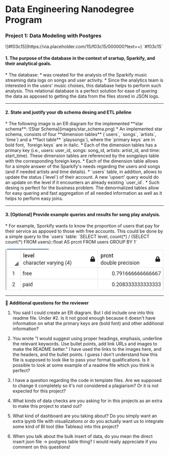 <h1>Data Engineering Nanodegree Program</h1>
<h3>Project 1: Data Modeling with Postgres</h3>
![#f03c15](https://via.placeholder.com/15/f03c15/000000?text=+) `#f03c15`
<h4>1. The purpose of the database in the context of srartup, Sparkify, and their analytical goals.</h4>
* The database:
    * was created for the analysis of the Sparkify music streaming data logs on songs and user activity.
    * Since the analytics team is interested in the users' music choises, this database helps to perform such analysis. This relational database is a perfect solution for ease of quering the data as apposed to getting the data from the files stored in JSON logs.

***

<h4>2. State and justify your db schema desing and ETL pileline</h4>
* The following image is an ER diagram for the implemented **star schema**:
![Star Schema](images/star_schema.png)
    * An implemented star schema, consists of four **dimension tables** (`users`, `songs`, `artists`, `time`) and a **fact table** `playsongs`), where the `primary keys` are in bold font, `foreign keys` are in italic.
    * Each of the dimension tables has a primary key (i.e., users: user_id, songs: song_id, artists: artist_id, and time: start_time). These dimension tables are referenced by the songplays table with the corresponding foreign keys. 
    * Each of the dimension table allows for a simple answer of the Sparkify's needs regarding the users and songs (and if needed artists and time details).
    * `users` table, in addition, allows to update the status (`level`) of their account. A new 'upsert' query would do an update on the level if it encounters an already existing `user_id`.
    * Such desing is perfect for the business problem. The denormalized tables allow for easy quering and fast aggregation of all needed information as well as it helps to perform easy joins. 

***

<h4>3. [Optional] Provide example queries and results for song play analysis.</h4>
* For example, Sporkify wants to know the proportion of users that pay for their service as apposed to those with free accounts. This could be done by a simple query to the `users` table:
`SELECT level, 
        count(*) / (SELECT count(*) FROM users)::float AS prcnt
 FROM users
 GROUP BY 1`
 
![level percent](images/level_prcnt.png)
<br>
___

:bell: **Additional questions for the reviewer**
1) You said I could create an ER diagram. But I did include one into this readme file. Under #2. Is it not good enough because it doesn't have information on what the primary keys are (bold font) and other additional information? 
2) You wrote "I would suggest using proper headings, emphasis, underline the relevant keywords. Use bullet points, add link URLs and images to make the README better." 
I have used the links to the images here, and the headers, and the bullet points. I guess I don't understand how this file is supposed to look like to pass your format qualifications. Is it possible to look at some example of a readme file which you think is perfect? 

4) I have a question regarding the code in template files. Are we supposed to change it completely so it's not considered a plagiarism? Or it is not expected for this project?
5) What kinds of data checks are you asking for in this projects as an extra to make this project to stand out?
6) What kind of dashboard are you taking about? Do you simply want an extra ipynb file with visualizations or do you actually want us to integrate some kind of BI tool (like Tableau) into this project?
7) When you talk about the bulk insert of data, do you mean the direct insert json file -> postgres table thing?
I would really appreciate if you comment on this questions!
